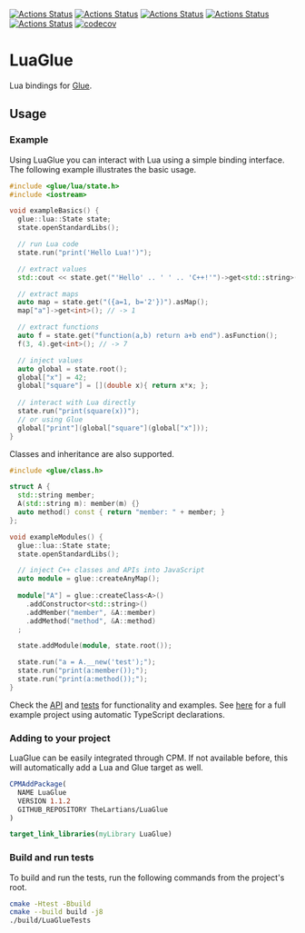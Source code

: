 [![Actions Status](https://github.com/TheLartians/LuaGlue/workflows/MacOS/badge.svg)](https://github.com/TheLartians/LuaGlue/actions)
[![Actions Status](https://github.com/TheLartians/LuaGlue/workflows/Windows/badge.svg)](https://github.com/TheLartians/LuaGlue/actions)
[![Actions Status](https://github.com/TheLartians/LuaGlue/workflows/Ubuntu/badge.svg)](https://github.com/TheLartians/LuaGlue/actions)
[![Actions Status](https://github.com/TheLartians/LuaGlue/workflows/Style/badge.svg)](https://github.com/TheLartians/LuaGlue/actions)
[![Actions Status](https://github.com/TheLartians/LuaGlue/workflows/Install/badge.svg)](https://github.com/TheLartians/LuaGlue/actions)
[![codecov](https://codecov.io/gh/TheLartians/LuaGlue/branch/master/graph/badge.svg)](https://codecov.io/gh/TheLartians/LuaGlue)

# LuaGlue

Lua bindings for [Glue](https://github.com/TheLartians/Glue).

## Usage

### Example

Using LuaGlue you can interact with Lua using a simple binding interface.
The following example illustrates the basic usage.

```cpp
#include <glue/lua/state.h>
#include <iostream>

void exampleBasics() {
  glue::lua::State state;
  state.openStandardLibs();

  // run Lua code
  state.run("print('Hello Lua!')");

  // extract values
  std::cout << state.get("'Hello' .. ' ' .. 'C++!'")->get<std::string>() << std::endl;

  // extract maps
  auto map = state.get("({a=1, b='2'})").asMap();
  map["a"]->get<int>(); // -> 1

  // extract functions
  auto f = state.get("function(a,b) return a+b end").asFunction();
  f(3, 4).get<int>(); // -> 7

  // inject values
  auto global = state.root();
  global["x"] = 42;
  global["square"] = [](double x){ return x*x; };
  
  // interact with Lua directly
  state.run("print(square(x))");
  // or using Glue
  global["print"](global["square"](global["x"]));
}
```

Classes and inheritance are also supported.

```cpp
#include <glue/class.h>

struct A {
  std::string member;
  A(std::string m): member(m) {}
  auto method() const { return "member: " + member; }
};

void exampleModules() {
  glue::lua::State state;
  state.openStandardLibs();

  // inject C++ classes and APIs into JavaScript
  auto module = glue::createAnyMap();
  
  module["A"] = glue::createClass<A>()
    .addConstructor<std::string>()
    .addMember("member", &A::member)
    .addMethod("method", &A::method)
  ;

  state.addModule(module, state.root());

  state.run("a = A.__new('test');");
  state.run("print(a:member());");
  state.run("print(a:method());");
}
```

Check the [API](include/glue/lua/state.h) and [tests](test/source/state.cpp) for functionality and examples.
See [here](https://github.com/TheLartians/TypeScriptXX) for a full example project using automatic TypeScript declarations.

### Adding to your project

LuaGlue can be easily integrated through CPM.
If not available before, this will automatically add a Lua and Glue target as well.

```cmake
CPMAddPackage(
  NAME LuaGlue
  VERSION 1.1.2
  GITHUB_REPOSITORY TheLartians/LuaGlue
)

target_link_libraries(myLibrary LuaGlue)
```

### Build and run tests

To build and run the tests, run the following commands from the project's root.

```bash
cmake -Htest -Bbuild
cmake --build build -j8
./build/LuaGlueTests
```
